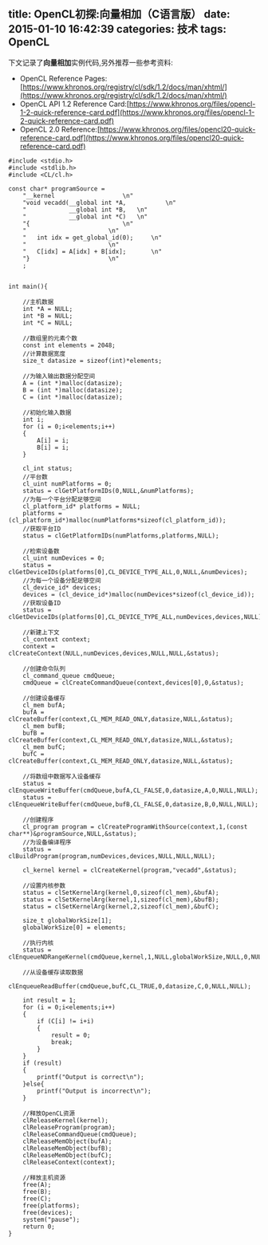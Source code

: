 title: OpenCL初探:向量相加（C语言版）
date: 2015-01-10 16:42:39
categories: 技术
tags: OpenCL
---
<p/>

下文记录了**向量相加**实例代码,另外推荐一些参考资料:
- OpenCL Reference Pages:[https://www.khronos.org/registry/cl/sdk/1.2/docs/man/xhtml/](https://www.khronos.org/registry/cl/sdk/1.2/docs/man/xhtml/)
- OpenCL API 1.2 Reference Card:[https://www.khronos.org/files/opencl-1-2-quick-reference-card.pdf](https://www.khronos.org/files/opencl-1-2-quick-reference-card.pdf)
- OpenCL 2.0 Reference:[https://www.khronos.org/files/opencl20-quick-reference-card.pdf](https://www.khronos.org/files/opencl20-quick-reference-card.pdf)

<!-- more -->
```
#include <stdio.h>
#include <stdlib.h>
#include <CL/cl.h>

const char* programSource =
	"__kernel					\n"
	"void vecadd(__global int *A,			\n"
	"			 __global int *B,	\n"
	"			 __global int *C)	\n"
	"{			 	      		\n"
	"						\n"
	"	int idx = get_global_id(0);		\n"
	"						\n"
	"	C[idx] = A[idx] + B[idx];		\n"
	"}						\n"
	;


int main(){

	//主机数据
	int *A = NULL;
	int *B = NULL;
	int *C = NULL;

	//数组里的元素个数
	const int elements = 2048;
	//计算数据宽度
	size_t datasize = sizeof(int)*elements;

	//为输入输出数据分配空间
	A = (int *)malloc(datasize);
	B = (int *)malloc(datasize);
	C = (int *)malloc(datasize);

	//初始化输入数据
	int i;
	for (i = 0;i<elements;i++)
	{
		A[i] = i;
		B[i] = i;
	}

	cl_int status;
	//平台数
	cl_uint numPlatforms = 0;
	status = clGetPlatformIDs(0,NULL,&numPlatforms);
	//为每一个平台分配足够空间
	cl_platform_id* platforms = NULL;
	platforms = (cl_platform_id*)malloc(numPlatforms*sizeof(cl_platform_id));
	//获取平台ID
	status = clGetPlatformIDs(numPlatforms,platforms,NULL);

	//检索设备数
	cl_uint numDevices = 0;
	status = clGetDeviceIDs(platforms[0],CL_DEVICE_TYPE_ALL,0,NULL,&numDevices);
	//为每一个设备分配足够空间
	cl_device_id* devices;
	devices = (cl_device_id*)malloc(numDevices*sizeof(cl_device_id));
	//获取设备ID
	status = clGetDeviceIDs(platforms[0],CL_DEVICE_TYPE_ALL,numDevices,devices,NULL);

	//新建上下文
	cl_context context;
	context = clCreateContext(NULL,numDevices,devices,NULL,NULL,&status);

	//创建命令队列
	cl_command_queue cmdQueue;
	cmdQueue = clCreateCommandQueue(context,devices[0],0,&status);

	//创建设备缓存
	cl_mem bufA;
	bufA = clCreateBuffer(context,CL_MEM_READ_ONLY,datasize,NULL,&status);
	cl_mem bufB;
	bufB = clCreateBuffer(context,CL_MEM_READ_ONLY,datasize,NULL,&status);
	cl_mem bufC;
	bufC = clCreateBuffer(context,CL_MEM_READ_ONLY,datasize,NULL,&status);

	//将数组中数据写入设备缓存
	status = clEnqueueWriteBuffer(cmdQueue,bufA,CL_FALSE,0,datasize,A,0,NULL,NULL);
	status = clEnqueueWriteBuffer(cmdQueue,bufB,CL_FALSE,0,datasize,B,0,NULL,NULL);

	//创建程序
	cl_program program = clCreateProgramWithSource(context,1,(const char**)&programSource,NULL,&status);
	//为设备编译程序
	status = clBuildProgram(program,numDevices,devices,NULL,NULL,NULL);

	cl_kernel kernel = clCreateKernel(program,"vecadd",&status);

	//设置内核参数
	status = clSetKernelArg(kernel,0,sizeof(cl_mem),&bufA);
	status = clSetKernelArg(kernel,1,sizeof(cl_mem),&bufB);
	status = clSetKernelArg(kernel,2,sizeof(cl_mem),&bufC);

	size_t globalWorkSize[1];
	globalWorkSize[0] = elements;
	
	//执行内核
	status = clEnqueueNDRangeKernel(cmdQueue,kernel,1,NULL,globalWorkSize,NULL,0,NULL,NULL);

	//从设备缓存读取数据
	clEnqueueReadBuffer(cmdQueue,bufC,CL_TRUE,0,datasize,C,0,NULL,NULL);

	int result = 1;
	for (i = 0;i<elements;i++)
	{
		if (C[i] != i+i)
		{
			result = 0;
			break;
		}
	}
	if (result)
	{
		printf("Output is correct\n");
	}else{
		printf("Output is incorrect\n");
	}

	//释放OpenCL资源
	clReleaseKernel(kernel);
	clReleaseProgram(program);
	clReleaseCommandQueue(cmdQueue);
	clReleaseMemObject(bufA);
	clReleaseMemObject(bufB);
	clReleaseMemObject(bufC);
	clReleaseContext(context);

	//释放主机资源
	free(A);
	free(B);
	free(C);
	free(platforms);
	free(devices);
	system("pause");
	return 0;
}
```